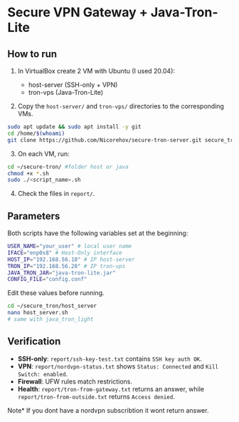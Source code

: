 # Secure VPN Gateway + Java-Tron-Lite

## How to run

1. In VirtualBox create 2 VM with Ubuntu (I used 20.04):
   - host-server (SSH-only + VPN)
   - tron-vps   (Java-Tron-Lite)

2. Copy the `host-server/` and `tron-vps/` directories to the corresponding VMs.
```bash
sudo apt update && sudo apt install -y git
cd /home/$(whoami)
git clone https://github.com/Nicorehov/secure-tron-server.git secure_tron
```
3. On each VM, run:
```bash
cd ~/secure-tron/ #folder host or java
chmod +x *.sh
sudo ./<script_name>.sh
```
4. Check the files in `report/`.

## Parameters
Both scripts have the following variables set at the beginning:
```bash
USER_NAME="your_user" # local user name
IFACE="enp0s8" # Host-Only interface
HOST_IP="192.168.56.10" # IP host-server
TRON_IP="192.168.56.20" # IP tron-vps
JAVA_TRON_JAR="java-tron-lite.jar"
CONFIG_FILE="config.conf"
```
Edit these values ​​before running.
```bash
cd ~/secure_tron/host_server
nano host_server.sh
# same with java_tron_light
```

## Verification
- **SSH-only**: `report/ssh-key-test.txt` contains `SSH key auth OK`.
- **VPN**: `report/nordvpn-status.txt` shows `Status: Connected` and `Kill Switch: enabled`.
- **Firewall**: UFW rules match restrictions.
- **Health**: `report/tron-from-gateway.txt` returns an answer, while `report/tron-from-outside.txt` returns `Access denied`.

Note* If you dont have a nordvpn subscribtion it wont return answer.